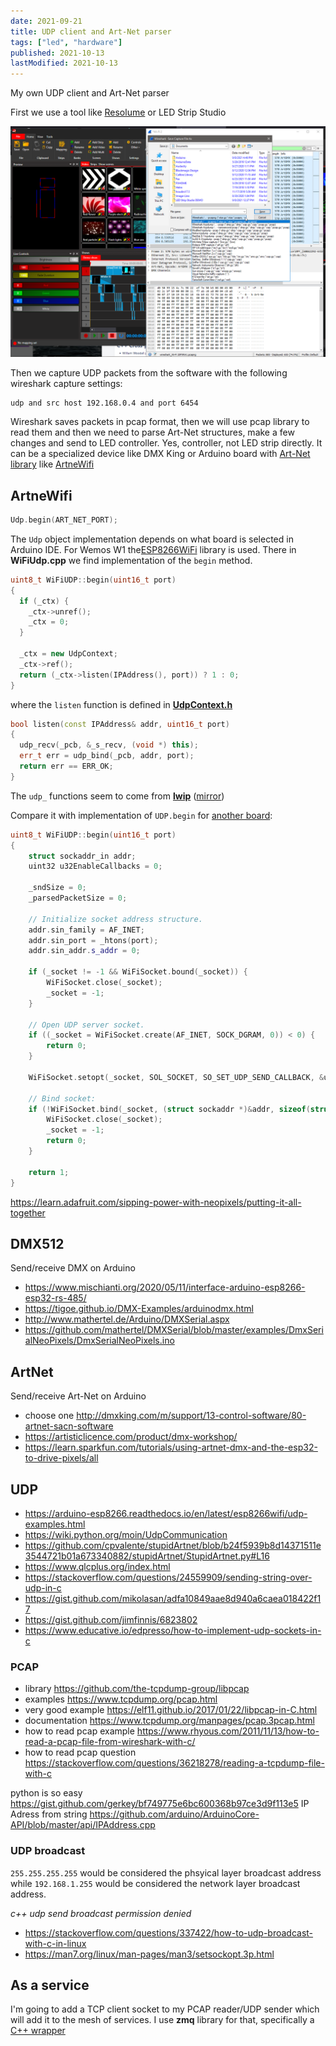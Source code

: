 ```yaml
---
date: 2021-09-21
title: UDP client and Art-Net parser
tags: ["led", "hardware"]
published: 2021-10-13
lastModified: 2021-10-13
---
```


My own UDP client and Art-Net parser

First we use a tool like [Resolume](https://resolume.com/download/files?file=Resolume_Arena_7_5_0_rev_77960_Installer.exe) or LED Strip Studio 

![screenshot of the capturing process where Wireshark and LED Strip Studio are open](./capture-art-net.png)

Then we capture UDP packets from the software with the following wireshark capture settings: 

```
udp and src host 192.168.0.4 and port 6454
```

Wireshark saves packets in pcap format, then we will use pcap library to read them and then we need to parse Art-Net structures, make a few changes and send to LED controller. Yes, controller, not LED strip directly. It can be a specialized device like DMX King or Arduino board with [Art-Net library](https://www.arduino.cc/reference/en/libraries/artnet/) like [ArtneWifi](https://github.com/rstephan/ArtnetWifi)


## ArtneWifi

```cpp
Udp.begin(ART_NET_PORT);
```

The `Udp` object implementation depends on what board is selected in Arduino IDE. For Wemos W1 the[ESP8266WiFi](https://github.com/esp8266/Arduino/tree/master/libraries/ESP8266WiFi) library is used.
There in **WiFiUdp.cpp** we find implementation of the `begin` method.

```cpp
uint8_t WiFiUDP::begin(uint16_t port)
{
  if (_ctx) {
    _ctx->unref();
    _ctx = 0;
  }

  _ctx = new UdpContext;
  _ctx->ref();
  return (_ctx->listen(IPAddress(), port)) ? 1 : 0;
}
```

where the `listen` function is defined in [**UdpContext.h**](https://github.com/esp8266/Arduino/blob/da6ec83b5fdbd5b02f04cf143dcf8e158a8cfd36/libraries/ESP8266WiFi/src/include/UdpContext.h)

```cpp
bool listen(const IPAddress& addr, uint16_t port)
{
  udp_recv(_pcb, &_s_recv, (void *) this);
  err_t err = udp_bind(_pcb, addr, port);
  return err == ERR_OK;
}
```

The `udp_` functions seem to come from [**lwip**](https://www.nongnu.org/lwip/2_1_x/group__udp__raw.html#gac7fbda8b12b9b9360e92b51e805e799e) ([mirror](https://github.com/stm32duino/LwIP/blob/main/src/core/udp.c))

Compare it with implementation of `UDP.begin` for [another board](https://github.com/arduino-libraries/WiFi101/blob/21aeca0d82d1f8939b4b1c2790213921be47e5c5/src/WiFiUdp.cpp):

```cpp
uint8_t WiFiUDP::begin(uint16_t port)
{
	struct sockaddr_in addr;
	uint32 u32EnableCallbacks = 0;

	_sndSize = 0;
	_parsedPacketSize = 0;

	// Initialize socket address structure.
	addr.sin_family = AF_INET;
	addr.sin_port = _htons(port);
	addr.sin_addr.s_addr = 0;

	if (_socket != -1 && WiFiSocket.bound(_socket)) {
		WiFiSocket.close(_socket);
		_socket = -1;
	}

	// Open UDP server socket.
	if ((_socket = WiFiSocket.create(AF_INET, SOCK_DGRAM, 0)) < 0) {
		return 0;
	}

	WiFiSocket.setopt(_socket, SOL_SOCKET, SO_SET_UDP_SEND_CALLBACK, &u32EnableCallbacks, 0);

	// Bind socket:
	if (!WiFiSocket.bind(_socket, (struct sockaddr *)&addr, sizeof(struct sockaddr_in))) {
		WiFiSocket.close(_socket);
		_socket = -1;
		return 0;
	}

	return 1;
}
```


https://learn.adafruit.com/sipping-power-with-neopixels/putting-it-all-together


## DMX512

Send/receive DMX on Arduino

- https://www.mischianti.org/2020/05/11/interface-arduino-esp8266-esp32-rs-485/
- https://tigoe.github.io/DMX-Examples/arduinodmx.html
- http://www.mathertel.de/Arduino/DMXSerial.aspx
- https://github.com/mathertel/DMXSerial/blob/master/examples/DmxSerialNeoPixels/DmxSerialNeoPixels.ino


## ArtNet

Send/receive Art-Net on Arduino

- choose one http://dmxking.com/m/support/13-control-software/80-artnet-sacn-software
- https://artisticlicence.com/product/dmx-workshop/
- https://learn.sparkfun.com/tutorials/using-artnet-dmx-and-the-esp32-to-drive-pixels/all
    

## UDP

- https://arduino-esp8266.readthedocs.io/en/latest/esp8266wifi/udp-examples.html
- https://wiki.python.org/moin/UdpCommunication
- https://github.com/cpvalente/stupidArtnet/blob/b24f5939b8d14371511e3544721b01a673340882/stupidArtnet/StupidArtnet.py#L16
- https://www.qlcplus.org/index.html
- https://stackoverflow.com/questions/24559909/sending-string-over-udp-in-c
- https://gist.github.com/mikolasan/adfa10849aae8d940a6caea018422f17
- https://gist.github.com/jimfinnis/6823802
- https://www.educative.io/edpresso/how-to-implement-udp-sockets-in-c


### PCAP

- library https://github.com/the-tcpdump-group/libpcap
- examples https://www.tcpdump.org/pcap.html
- very good example https://elf11.github.io/2017/01/22/libpcap-in-C.html
- documentation https://www.tcpdump.org/manpages/pcap.3pcap.html
- how to read pcap example https://www.rhyous.com/2011/11/13/how-to-read-a-pcap-file-from-wireshark-with-c/
- how to read pcap question https://stackoverflow.com/questions/36218278/reading-a-tcpdump-file-with-c

python is so easy https://gist.github.com/gerkey/bf749775e6bc600368b97ce3d9f113e5
IP Adress from string https://github.com/arduino/ArduinoCore-API/blob/master/api/IPAddress.cpp


### UDP broadcast

`255.255.255.255` would be considered the phsyical layer broadcast address while `192.168.1.255` would be considered the network layer broadcast address.

_c++ udp send broadcast permission denied_

- https://stackoverflow.com/questions/337422/how-to-udp-broadcast-with-c-in-linux
- https://man7.org/linux/man-pages/man3/setsockopt.3p.html


## As a service

I'm going to add a TCP client socket to my PCAP reader/UDP sender which will add it to the mesh of services. I use **zmq** library for that, specifically a [C++ wrapper](https://brettviren.github.io/cppzmq-tour/index.html)